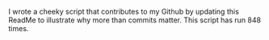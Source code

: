 I wrote a cheeky script that contributes to my Github by updating this ReadMe to illustrate why more than commits matter. This script has run 848 times.
